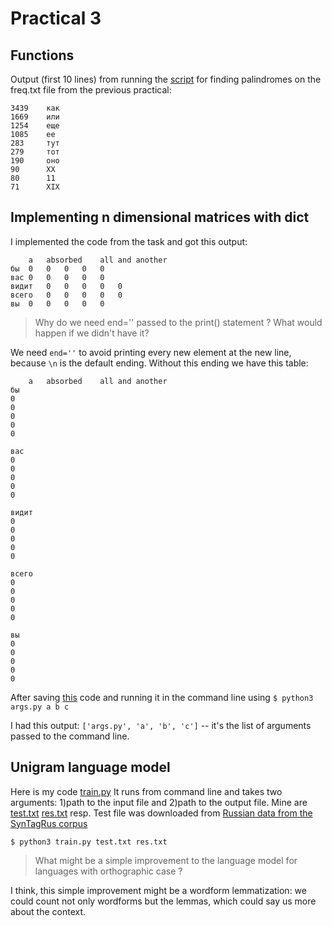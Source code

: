 # Practical 3
## Functions
Output (first 10 lines) from running the [script](https://github.com/Veranchos/ftyers.github.io/blob/master/2018-komp-ling/practicals/Practical%203/palindrome.py) for finding palindromes 
on the freq.txt file from the previous practical:
```
3439    как  
1669    или  
1254    еще  
1085    ее  
283     тут  
279     тот  
190     оно  
90      XX  
80      11  
71      XIX  
```

## Implementing n dimensional matrices with dict

I implemented the code from the task and got this output:
```
	a	absorbed	all	and	another
бы	0	0	0	0	0	
вас	0	0	0	0	0	
видит	0	0	0	0	0	
всего	0	0	0	0	0	
вы	0	0	0	0	0	
```
>Why do we need end='' passed to the print() statement ? What would happen if we didn't have it?

We need ```end=''``` to avoid printing every new element at the new line, because ```\n``` is the default ending.
Without this ending we have this table:
```
	a	absorbed	all	and	another
бы	
0	
0	
0	
0	
0	

вас	
0	
0	
0	
0	
0	

видит	
0	
0	
0	
0	
0	

всего	
0	
0	
0	
0	
0	

вы	
0	
0	
0	
0	
0	

```
After saving [this](https://github.com/Veranchos/ftyers.github.io/blob/master/2018-komp-ling/practicals/Practical%203/args.py) code and running it in the command line using
```$ python3 args.py a b c ```

I had this output:
```['args.py', 'a', 'b', 'c']```
-- it's the list of arguments passed to the command line.

## Unigram language model
Here is my code [train.py](https://github.com/Veranchos/ftyers.github.io/blob/master/2018-komp-ling/practicals/Practical%203/train.py) It runs from command line and takes two arguments: 1)path to the input file and 2)path to the output file. Mine are [test.txt](https://github.com/Veranchos/ftyers.github.io/blob/master/2018-komp-ling/practicals/Practical%203/test.txt) [res.txt](https://github.com/Veranchos/ftyers.github.io/blob/master/2018-komp-ling/practicals/Practical%203/res.txt) resp. Test file was downloaded from [Russian data from the SynTagRus corpus](https://github.com/UniversalDependencies/UD_Russian-SynTagRus/blob/master/ru_syntagrus-ud-test.conllu)
``` 
$ python3 train.py test.txt res.txt
```
>What might be a simple improvement to the language model for languages with orthographic case ?

I think, this simple improvement might be a wordform lemmatization: we could count not only wordforms but the lemmas, which could say us more about the context. 
